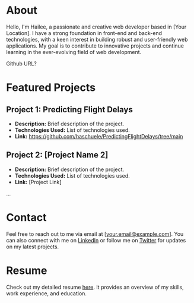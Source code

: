 # About

Hello, I'm Hailee, a passionate and creative web developer based in [Your Location]. I have a strong foundation in front-end and back-end technologies, with a keen interest in building robust and user-friendly web applications. My goal is to contribute to innovative projects and continue learning in the ever-evolving field of web development.

Github URL? 

# Featured Projects

## Project 1: Predicting Flight Delays
- **Description:** Brief description of the project.
- **Technologies Used:** List of technologies used.
- **Link:** https://github.com/haschuele/PredictingFlightDelays/tree/main

## Project 2: [Project Name 2]
- **Description:** Brief description of the project.
- **Technologies Used:** List of technologies used.
- **Link:** [Project Link]

...

# Contact

Feel free to reach out to me via email at [your.email@example.com]. You can also connect with me on [LinkedIn](https://www.linkedin.com/in/your-profile) or follow me on [Twitter](https://twitter.com/yourhandle) for updates on my latest projects.

# Resume

Check out my detailed resume [here](link-to-resume.pdf). It provides an overview of my skills, work experience, and education.

